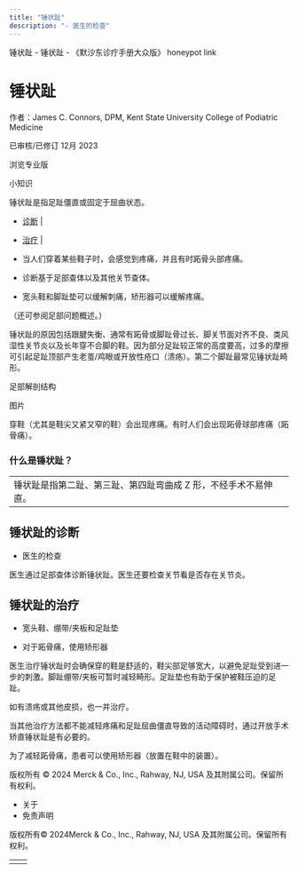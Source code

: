 ```yaml
---
title: "锤状趾"
description: "- 医生的检查"
---
```


﻿锤状趾 \- 锤状趾 \- 《默沙东诊疗手册大众版》 honeypot link

# 锤状趾

作者：James C. Connors, DPM, Kent State University College of Podiatric Medicine

已审核/已修订 12月 2023

浏览专业版

小知识

锤状趾是指足趾僵直或固定于屈曲状态。

- [诊断](#诊断_v26371179_zh) \|
- [治疗](#治疗_v26371185_zh) \|

- 当人们穿着某些鞋子时，会感觉到疼痛，并且有时跖骨头部疼痛。

- 诊断基于足部查体以及其他关节查体。

- 宽头鞋和脚趾垫可以缓解刺痛，矫形器可以缓解疼痛。


（还可参阅足部问题概述。）

锤状趾的原因包括跟腱失衡、通常有跖骨或脚趾骨过长、脚关节面对齐不良、类风湿性关节炎以及长年穿不合脚的鞋。因为部分足趾较正常的高度要高，过多的摩擦可引起足趾顶部产生老茧/鸡眼或开放性疮口（溃疡）。第二个脚趾最常见锤状趾畸形。

足部解剖结构



图片

穿鞋（尤其是鞋尖又紧又窄的鞋）会出现疼痛。有时人们会出现跖骨球部疼痛（跖骨痛）。

### 什么是锤状趾？

|     |
| --- |
| 锤状趾是指第二趾、第三趾、第四趾弯曲成 Z 形，不经手术不易伸直。<br> |

## 锤状趾的诊断

- 医生的检查


医生通过足部查体诊断锤状趾。医生还要检查关节看是否存在关节炎。

## 锤状趾的治疗

- 宽头鞋、绷带/夹板和足趾垫

- 对于跖骨痛，使用矫形器


医生治疗锤状趾时会确保穿的鞋是舒适的，鞋尖部足够宽大，以避免足趾受到进一步的刺激。脚趾绷带/夹板可暂时减轻畸形。足趾垫也有助于保护被鞋压迫的足趾。

如有溃疡或其他皮损，也一并治疗。

当其他治疗方法都不能减轻疼痛和足趾屈曲僵直导致的活动障碍时，通过开放手术矫直锤状趾是有必要的。

为了减轻跖骨痛，患者可以使用矫形器（放置在鞋中的装置）。



版权所有 © 2024
Merck & Co., Inc., Rahway, NJ, USA 及其附属公司。保留所有权利。

- 关于
- 免责声明

版权所有© 2024Merck & Co., Inc., Rahway, NJ, USA 及其附属公司。保留所有权利。

|     |     |
| --- | --- |
|  |  |
